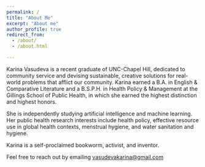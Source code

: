 ```yaml
---
permalink: /
title: "About Me"
excerpt: "About me"
author_profile: true
redirect_from: 
  - /about/
  - /about.html

---
```


Karina Vasudeva is a recent graduate of UNC-Chapel Hill, dedicated to community service and devising sustainable, creative solutions for real-world problems that afflict our community. Karina earned a B.A. in English & Comparative Literature and a B.S.P.H. in Health Policy & Management at the Gillings School of Public Health, in which she earned the highest distinction and highest honors.

She is independently studying artificial intelligence and machine learning. Her public health research interests include health policy, effective resource use in global health contexts, menstrual hygiene, and water sanitation and hygiene. 

Karina is a self-proclaimed bookworm, activist, and inventor.

Feel free to reach out by emailing vasudevakarina@gmail.com

